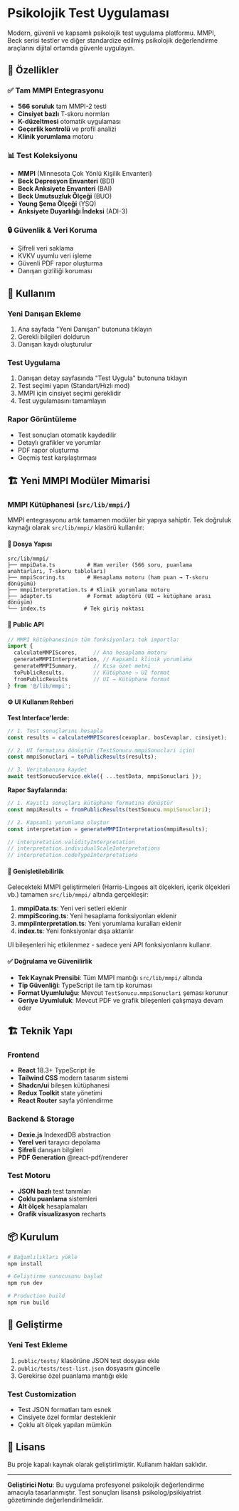 # Psikolojik Test Uygulaması

Modern, güvenli ve kapsamlı psikolojik test uygulama platformu. MMPI, Beck serisi testler ve diğer standardize edilmiş psikolojik değerlendirme araçlarını dijital ortamda güvenle uygulayın.

## 🎯 Özellikler

### ✅ Tam MMPI Entegrasyonu
- **566 soruluk** tam MMPI-2 testi
- **Cinsiyet bazlı** T-skoru normları
- **K-düzeltmesi** otomatik uygulaması
- **Geçerlik kontrolü** ve profil analizi
- **Klinik yorumlama** motoru

### 📊 Test Koleksiyonu
- **MMPI** (Minnesota Çok Yönlü Kişilik Envanteri)
- **Beck Depresyon Envanteri** (BDI)
- **Beck Anksiyete Envanteri** (BAI)
- **Beck Umutsuzluk Ölçeği** (BUO)
- **Young Şema Ölçeği** (YSQ)
- **Anksiyete Duyarlılığı İndeksi** (ADI-3)

### 🔒 Güvenlik & Veri Koruma
- Şifreli veri saklama
- KVKV uyumlu veri işleme
- Güvenli PDF rapor oluşturma
- Danışan gizliliği koruması

## 🚀 Kullanım

### Yeni Danışan Ekleme
1. Ana sayfada "Yeni Danışan" butonuna tıklayın
2. Gerekli bilgileri doldurun
3. Danışan kaydı oluşturulur

### Test Uygulama
1. Danışan detay sayfasında "Test Uygula" butonuna tıklayın
2. Test seçimi yapın (Standart/Hızlı mod)
3. MMPI için cinsiyet seçimi gereklidir
4. Test uygulamasını tamamlayın

### Rapor Görüntüleme
- Test sonuçları otomatik kaydedilir
- Detaylı grafikler ve yorumlar
- PDF rapor oluşturma
- Geçmiş test karşılaştırması

## 🏗️ Yeni MMPI Modüler Mimarisi

### MMPI Kütüphanesi (`src/lib/mmpi/`)

MMPI entegrasyonu artık tamamen modüler bir yapıya sahiptir. Tek doğruluk kaynağı olarak `src/lib/mmpi/` klasörü kullanılır:

#### 📂 Dosya Yapısı
```
src/lib/mmpi/
├── mmpiData.ts          # Ham veriler (566 soru, puanlama anahtarları, T-skoru tabloları)
├── mmpiScoring.ts       # Hesaplama motoru (ham puan → T-skoru dönüşümü)
├── mmpiInterpretation.ts # Klinik yorumlama motoru
├── adapter.ts           # Format adaptörü (UI ↔ kütüphane arası dönüşüm)
└── index.ts            # Tek giriş noktası
```

#### 🎯 Public API

```typescript
// MMPI kütüphanesinin tüm fonksiyonları tek importla:
import { 
  calculateMMPIScores,     // Ana hesaplama motoru
  generateMMPIInterpretation, // Kapsamlı klinik yorumlama
  generateMMPISummary,     // Kısa özet metni
  toPublicResults,         // Kütüphane → UI format
  fromPublicResults        // UI → Kütüphane format
} from '@/lib/mmpi';
```

#### ⚙️ UI Kullanım Rehberi

**Test Interface'lerde:**
```typescript
// 1. Test sonuçlarını hesapla
const results = calculateMMPIScores(cevaplar, bosCevaplar, cinsiyet);

// 2. UI formatına dönüştür (TestSonucu.mmpiSonuclari için)
const mmpiSonuclari = toPublicResults(results);

// 3. Veritabanına kaydet
await testSonucuService.ekle({ ...testData, mmpiSonuclari });
```

**Rapor Sayfalarında:**
```typescript
// 1. Kayıtlı sonuçları kütüphane formatına dönüştür
const mmpiResults = fromPublicResults(testSonucu.mmpiSonuclari);

// 2. Kapsamlı yorumlama oluştur
const interpretation = generateMMPIInterpretation(mmpiResults);

// interpretation.validityInterpretation
// interpretation.individualScaleInterpretations
// interpretation.codeTypeInterpretations
```

#### 🔄 Genişletilebilirlik

Gelecekteki MMPI geliştirmeleri (Harris-Lingoes alt ölçekleri, içerik ölçekleri vb.) tamamen `src/lib/mmpi/` altında gerçekleşir:

1. **mmpiData.ts**: Yeni veri setleri eklenir
2. **mmpiScoring.ts**: Yeni hesaplama fonksiyonları eklenir  
3. **mmpiInterpretation.ts**: Yeni yorumlama kuralları eklenir
4. **index.ts**: Yeni fonksiyonlar dışa aktarılır

UI bileşenleri hiç etkilenmez - sadece yeni API fonksiyonlarını kullanır.

#### ✅ Doğrulama ve Güvenilirlik

- **Tek Kaynak Prensibi**: Tüm MMPI mantığı `src/lib/mmpi/` altında
- **Tip Güvenliği**: TypeScript ile tam tip koruması
- **Format Uyumluluğu**: Mevcut `TestSonucu.mmpiSonuclari` şeması korunur
- **Geriye Uyumluluk**: Mevcut PDF ve grafik bileşenleri çalışmaya devam eder

## 🏗️ Teknik Yapı

### Frontend
- **React** 18.3+ TypeScript ile
- **Tailwind CSS** modern tasarım sistemi
- **Shadcn/ui** bileşen kütüphanesi  
- **Redux Toolkit** state yönetimi
- **React Router** sayfa yönlendirme

### Backend & Storage
- **Dexie.js** IndexedDB abstraction
- **Yerel veri** tarayıcı depolama
- **Şifreli** danışan bilgileri
- **PDF Generation** @react-pdf/renderer

### Test Motoru
- **JSON bazlı** test tanımları  
- **Çoklu puanlama** sistemleri
- **Alt ölçek** hesaplamaları
- **Grafik visualizasyon** recharts

## 📦 Kurulum

```bash
# Bağımlılıkları yükle
npm install

# Geliştirme sunucusunu başlat
npm run dev

# Production build
npm run build
```

## 🔧 Geliştirme

### Yeni Test Ekleme
1. `public/tests/` klasörüne JSON test dosyası ekle
2. `public/tests/test-list.json` dosyasını güncelle
3. Gerekirse özel puanlama mantığı ekle

### Test Customization
- Test JSON formatları tam esnek
- Cinsiyete özel formlar desteklenir
- Çoklu alt ölçek yapıları mümkün

## 📄 Lisans

Bu proje kapalı kaynak olarak geliştirilmiştir. Kullanım hakları saklıdır.

---

**Geliştirici Notu**: Bu uygulama profesyonel psikolojik değerlendirme amacıyla tasarlanmıştır. Test sonuçları lisanslı psikolog/psikiyatrist gözetiminde değerlendirilmelidir.
